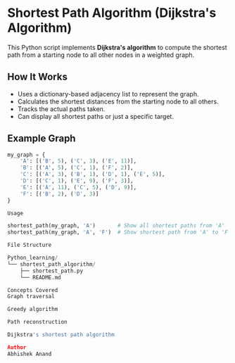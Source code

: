 # Shortest Path Algorithm (Dijkstra's Algorithm)

This Python script implements **Dijkstra's algorithm** to compute the shortest path from a starting node to all other nodes in a weighted graph.

## How It Works

- Uses a dictionary-based adjacency list to represent the graph.
- Calculates the shortest distances from the starting node to all others.
- Tracks the actual paths taken.
- Can display all shortest paths or just a specific target.

## Example Graph

```python
my_graph = {
    'A': [('B', 5), ('C', 3), ('E', 11)],
    'B': [('A', 5), ('C', 1), ('F', 2)],
    'C': [('A', 3), ('B', 1), ('D', 1), ('E', 5)],
    'D': [('C', 1), ('E', 9), ('F', 3)],
    'E': [('A', 11), ('C', 5), ('D', 9)],
    'F': [('B', 2), ('D', 3)]
}

Usage

shortest_path(my_graph, 'A')       # Show all shortest paths from 'A'
shortest_path(my_graph, 'A', 'F')  # Show shortest path from 'A' to 'F'

File Structure

Python_learning/
└── shortest_path_algorithm/
    ├── shortest_path.py
    └── README.md

Concepts Covered
Graph traversal

Greedy algorithm

Path reconstruction

Dijkstra's shortest path algorithm

Author
Abhishek Anand
